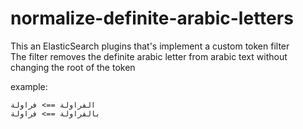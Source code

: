 # normalize-definite-arabic-letters
This an ElasticSearch plugins that's implement a custom token filter <br>
The filter removes the definite arabic letter from arabic text without changing the root of 
the token

example:<br>

```الفراولة ==> فراولة``` <br>
```بالفراولة ==> فراولة```

